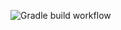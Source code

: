 ![Gradle build workflow](https://github.com/CarlosR-B/plugins/workflows/Gradle%20build%20workflow/badge.svg)
